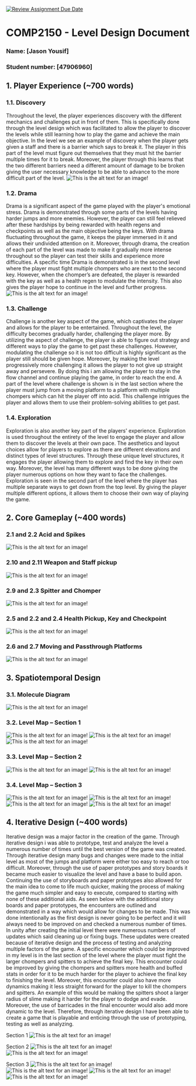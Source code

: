 [![Review Assignment Due Date](https://classroom.github.com/assets/deadline-readme-button-24ddc0f5d75046c5622901739e7c5dd533143b0c8e959d652212380cedb1ea36.svg)](https://classroom.github.com/a/YyUO0xtt)
# COMP2150  - Level Design Document
### Name: [Jason Yousif]
### Student number: [47906960] 




## 1. Player Experience (~700 words)


### 1.1. Discovery
Throughout the level, the player experiences discovery with the different mechanics and challenges put in front of them. This is specifically done through the level design which was facilitated to allow the player to discover the levels while still learning how to play the game and achieve the main objective. In the level we see an example of discovery when the player gets given a staff and there is a barrier which says to break it. The player in this part of the level must figure out themselves that they must hit the barrier multiple times for it to break. Moreover, the player through this learns that the two different barriers need a different amount of damage to be broken giving the user necessary knowledge to be able to advance to the more difficult part of the level. 
![This is the alt text for an image!](DocImages/1.PNG)
### 1.2. Drama
Drama is a significant aspect of the game played with the player's emotional stress. Drama is demonstrated through some parts of the levels having harder jumps and more enemies. However, the player can still feel relieved after these hardships by being rewarded with health regens and checkpoints as well as the main objective being the keys. With drama fluctuating throughout the game, it keeps the player immersed in it and allows their undivided attention on it. Moreover, through drama, the creation of each part of the level was made to make it gradually more intense throughout so the player can test their skills and experience more difficulties. A specific time Drama is demonstrated is in the second level where the player must fight multiple chompers who are next to the second key. However, when the chomper’s are defeated, the player is rewarded with the key as well as a health regen to modulate the intensity. This also gives the player hope to continue in the level and further progress. 
![This is the alt text for an image!](DocImages/2.PNG)
### 1.3. Challenge
Challenge is another key aspect of the game, which captivates the player and allows for the player to be entertained. Throughout the level, the difficulty becomes gradually harder, challenging the player more. By utilizing the aspect of challenge, the player is able to figure out strategy and different ways to play the game to get past these challenges. However, modulating the challenge so it is not too difficult is highly significant as the player still should be given hope. Moreover, by making the level progressively more challenging it allows the player to not give up straight away and persevere. By doing this i am allowing the player to stay in the flow channel and continue playing the game, in order to reach the end. A part of the level where challenge is shown is in the last section where the player must jump from a moving platform to a platform with multiple chompers which can hit the player off into acid. This challenge intrigues the player and allows them to use their problem-solving abilities to get past. 

### 1.4. Exploration
Exploration is also another key part of the players' experience. Exploration is used throughout the entirety of the level to engage the player and allow them to discover the levels at their own pace. The aesthetics and layout choices allow for players to explore as there are different elevations and distinct types of level structures. Through these unique level structures, it engages the player allowing them to explore and find the key in their own way. Moreover, the level has many different ways to be done giving the player numerous options on how they want to face the challenges. Exploration is seen in the second part of the level where the player has multiple separate ways to get down from the top level. By giving the player multiple different options, it allows them to choose their own way of playing the game.

## 2. Core Gameplay (~400 words)

### 2.1 and 2.2 Acid and Spikes
![This is the alt text for an image!](DocImages/AcidandSpike.png)

### 2.10 and 2.11 Weapon and Staff pickup
![This is the alt text for an image!](DocImages/GunandStaff.JPG)

### 2.9 and 2.3 Spitter and Chomper
![This is the alt text for an image!](DocImages/ChomperandSpitter.JPG)

### 2.5 and 2.2 and 2.4 Health Pickup, Key and Checkpoint
![This is the alt text for an image!](DocImages/Checkpointhealthboxandkey.JPG)

### 2.6 and 2.7 Moving and Passthrough Platforms
![This is the alt text for an image!](DocImages/MovingandPassthroughplatform.JPG)





## 3. Spatiotemporal Design

### 3.1. Molecule Diagram
![This is the alt text for an image!](DocImages/MoleculeDiagram.PNG)
### 3.2. Level Map – Section 1
![This is the alt text for an image!](DocImages/Section1Part1.JPG)
![This is the alt text for an image!](DocImages/Section1Part2.JPG)
![This is the alt text for an image!](DocImages/Section1Part3.JPG)
### 3.3.	Level Map – Section 2
![This is the alt text for an image!](DocImages/Section2Part1.JPG)
![This is the alt text for an image!](DocImages/Section2Part2.JPG)

### 3.4.	Level Map – Section 3
![This is the alt text for an image!](DocImages/Part3section1.JPG)
![This is the alt text for an image!](DocImages/Part3section2.JPG)
![This is the alt text for an image!](DocImages/Part3section3.JPG)
![This is the alt text for an image!](DocImages/Part3Section3Full.JPG)

## 4. Iterative Design (~400 words)
Iterative design was a major factor in the creation of the game. Through iterative design i was able to prototype, test and analyze the level a numerous number of times until the best version of the game was created. Through iterative design many bugs and changes were made to the initial level as most of the jumps and platform were either too easy to reach or too difficult. Moreover, through the use of paper prototypes and story boards it became much easier to visualize the level and have a base to build apon. Continuing the use of storyboards and paper prototypes also allowed for the main idea to come to life much quicker, making the process of making the game much simpler and easy to execute, compared to starting with none of these additional aids. As seen below with the additional story boards and paper prototypes, the encounters are outlined and demonstrated in a way which would allow for changes to be made. This was done intentionally as the first design is never going to be perfect and it will always need to be improved on and checked a numerous number of times. In unity after creating the initial level there were numerous numbers of updates which said cleaning up or fixing bugs. These updates were created because of iterative design and the process of testing and analyzing multiple factors of the game. A specific encounter which could be improved in my level is in the last section of the level where the player must fight the larger chompers and spitters to achieve the final key. This encounter could be improved by giving the chompers and spitters more health and buffed stats in order for it to be much harder for the player to achieve the final key to finishing the level. Moreover, this encounter could also have more dynamics making it less straight forward for the player to kill the chompers and spitters. An example of this would be making the spitters shoot a larger radius of slime making it harder for the player to dodge and evade. Moreover, the use of barricades in the final encounter would also add more dynamic to the level. Therefore, through iterative design I have been able to create a game that is playable and enticing through the use of prototyping, testing as well as analyzing. 

Section 1
![This is the alt text for an image!](DocImages/IterativedesignTutorialsection.JPG)

Section 2
![This is the alt text for an image!](DocImages/IterativedesignSection2part1.JPG)
![This is the alt text for an image!](DocImages/Iterativedesignsection2part2.JPG)

Section 3
![This is the alt text for an image!](DocImages/Iterativedesignsection3part1.JPG)
![This is the alt text for an image!](DocImages/Iterativedesignsection3part2.JPG)
![This is the alt text for an image!](DocImages/BEANBEAN.JPG)
![This is the alt text for an image!](DocImages/Iterativedesignsection3part4.JPG)



